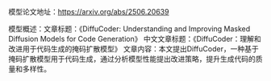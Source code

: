 模型论文地址：https://arxiv.org/abs/2506.20639

模型概述：文章标题：《DiffuCoder: Understanding and Improving Masked Diffusion Models for Code Generation》
中文文章标题：《DiffuCoder：理解和改进用于代码生成的掩码扩散模型》
文章内容：本文提出DiffuCoder，一种基于掩码扩散模型用于代码生成，通过分析模型性能提出改进策略，提升生成代码的质量和多样性。
